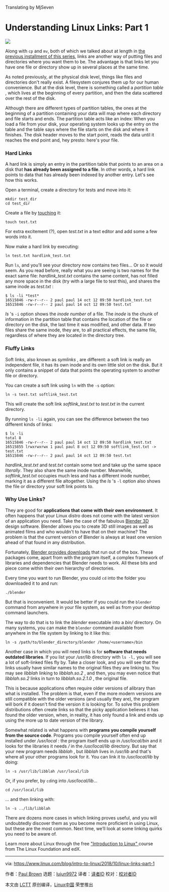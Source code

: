 Translating by MjSeven

Understanding Linux Links: Part 1
======

![](https://www.linux.com/sites/lcom/files/styles/rendered_file/public/linux-link-498708.jpg?itok=DyVEcEsc)

Along with `cp` and `mv`, both of which we talked about at length in [the previous installment of this series][1], links are another way of putting files and directories where you want them to be. The advantage is that links let you have one file or directory show up in several places at the same time.

As noted previously, at the physical disk level, things like files and directories don't really exist. A filesystem conjures them up for our human convenience. But at the disk level, there is something called a _partition table_ , which lives at the beginning of every partition, and then the data scattered over the rest of the disk.

Although there are different types of partition tables, the ones at the beginning of a partition containing your data will map where each directory and file starts and ends. The partition table acts like an index: When you load a file from your disk, your operating system looks up the entry on the table and the table says where the file starts on the disk and where it finishes. The disk header moves to the start point, reads the data until it reaches the end point and, hey presto: here's your file.

### Hard Links

A hard link is simply an entry in the partition table that points to an area on a disk that **has already been assigned to a file**. In other words, a hard link points to data that has already been indexed by another entry. Let's see how this works.

Open a terminal, create a directory for tests and move into it:

```
mkdir test_dir
cd test_dir
```

Create a file by [touching][1] it:

```
touch test.txt
```

For extra excitement (?), open _test.txt_ in a text editor and add some a few words into it.

Now make a hard link by executing:

```
ln test.txt hardlink_test.txt
```

Run `ls`, and you'll see your directory now contains two files... Or so it would seem. As you read before, really what you are seeing is two names for the exact same file: _hardlink_test.txt_ contains the same content, has not filled any more space in the disk (try with a large file to test this), and shares the same inode as _test.txt_ :

```
$ ls -li *test*
16515846 -rw-r--r-- 2 paul paul 14 oct 12 09:50 hardlink_test.txt
16515846 -rw-r--r-- 2 paul paul 14 oct 12 09:50 test.txt
```

_ls_ 's `-i` option shows the _inode number_ of a file. The _inode_ is the chunk of information in the partition table that contains the location of the file or directory on the disk, the last time it was modified, and other data. If two files share the same inode, they are, to all practical effects, the same file, regardless of where they are located in the directory tree.

### Fluffy Links

Soft links, also known as _symlinks_ , are different: a soft link is really an independent file, it has its own inode and its own little slot on the disk. But it only contains a snippet of data that points the operating system to another file or directory.

You can create a soft link using `ln` with the `-s` option:

```
ln -s test.txt softlink_test.txt
```

This will create the soft link _softlink_test.txt_ to _test.txt_ in the current directory.

By running `ls -li` again, you can see the difference between the two different kinds of links:

```
$ ls -li
total 8
16515846 -rw-r--r-- 2 paul paul 14 oct 12 09:50 hardlink_test.txt
16515855 lrwxrwxrwx 1 paul paul 8 oct 12 09:50 softlink_test.txt -> test.txt
16515846 -rw-r--r-- 2 paul paul 14 oct 12 09:50 test.txt
```

_hardlink_test.txt_ and _test.txt_ contain some text and take up the same space *literally*. They also share the same inode number. Meanwhile, _softlink_test.txt_ occupies much less and has a different inode number, marking it as a different file altogether. Using the _ls_ 's `-l` option also shows the file or directory your soft link points to.

### Why Use Links?

They are good for **applications that come with their own environment**. It often happens that your Linux distro does not come with the latest version of an application you need. Take the case of the fabulous [Blender 3D][2] design software. Blender allows you to create 3D still images as well as animated films and who wouldn't to have that on their machine? The problem is that the current version of Blender is always at least one version ahead of that found in any distribution.

Fortunately, [Blender provides downloads][3] that run out of the box. These packages come, apart from with the program itself, a complex framework of libraries and dependencies that Blender needs to work. All these bits and piece come within their own hierarchy of directories.

Every time you want to run Blender, you could `cd` into the folder you downloaded it to and run:

```
./blender
```

But that is inconvenient. It would be better if you could run the `blender` command from anywhere in your file system, as well as from your desktop command launchers.

The way to do that is to link the _blender_ executable into a _bin/_ directory. On many systems, you can make the `blender` command available from anywhere in the file system by linking to it like this:

```
ln -s /path/to/blender_directory/blender /home/<username>/bin
```

Another case in which you will need links is for **software that needs outdated libraries**. If you list your _/usr/lib_ directory with `ls -l,` you will see a lot of soft-linked files fly by. Take a closer look, and you will see that the links usually have similar names to the original files they are linking to. You may see _libblah_ linking to _libblah.so.2_ , and then, you may even notice that _libblah.so.2_ links in turn to _libblah.so.2.1.0_ , the original file.

This is because applications often require older versions of alibrary than what is installed. The problem is that, even if the more modern versions are still compatible with the older versions (and usually they are), the program will bork if it doesn't find the version it is looking for. To solve this problem distributions often create links so that the picky application believes it has found the older version, when, in reality, it has only found a link and ends up using the more up to date version of the library.

Somewhat related is what happens with **programs you compile yourself from the source code**. Programs you compile yourself often end up installed under _/usr/local_ : the program itself ends up in _/usr/local/bin_ and it looks for the libraries it needs _/_ in the _/usr/local/lib_ directory. But say that your new program needs _libblah_ , but _libblah_ lives in _/usr/lib_ and that's where all your other programs look for it. You can link it to _/usr/local/lib_ by doing:

```
ln -s /usr/lib/libblah /usr/local/lib
```

Or, if you prefer, by `cd`ing into _/usr/local/lib_...

```
cd /usr/local/lib
```

... and then linking with:

```
ln -s ../lib/libblah
```

There are dozens more cases in which linking proves useful, and you will undoubtedly discover them as you become more proficient in using Linux, but these are the most common. Next time, we’ll look at some linking quirks you need to be aware of.

Learn more about Linux through the free ["Introduction to Linux" ][4]course from The Linux Foundation and edX.

--------------------------------------------------------------------------------

via: https://www.linux.com/blog/intro-to-linux/2018/10/linux-links-part-1

作者：[Paul Brown][a]
选题：[lujun9972][b]
译者：[译者ID](https://github.com/译者ID)
校对：[校对者ID](https://github.com/校对者ID)

本文由 [LCTT](https://github.com/LCTT/TranslateProject) 原创编译，[Linux中国](https://linux.cn/) 荣誉推出

[a]: https://www.linux.com/users/bro66
[b]: https://github.com/lujun9972
[1]: https://www.linux.com/blog/2018/8/linux-beginners-moving-things-around
[2]: https://www.blender.org/
[3]: https://www.blender.org/download/
[4]: https://training.linuxfoundation.org/linux-courses/system-administration-training/introduction-to-linux
